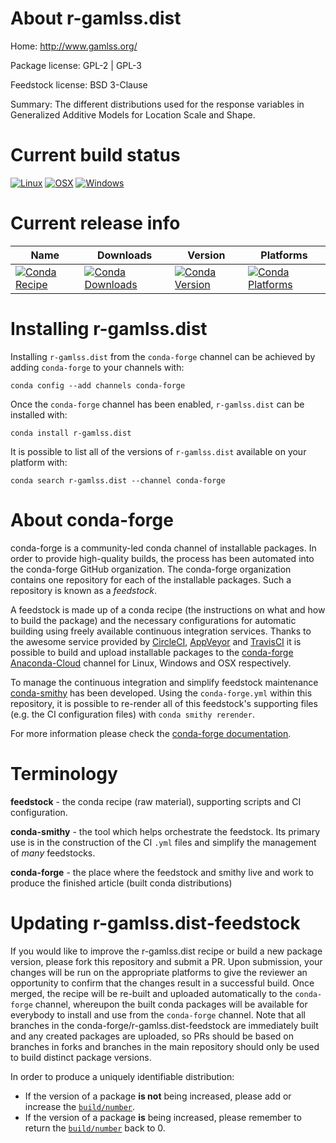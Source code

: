 About r-gamlss.dist
===================

Home: http://www.gamlss.org/

Package license: GPL-2 | GPL-3

Feedstock license: BSD 3-Clause

Summary: The different distributions used for the response variables in Generalized Additive Models for Location Scale and Shape.



Current build status
====================

[![Linux](https://img.shields.io/circleci/project/github/conda-forge/r-gamlss.dist-feedstock/master.svg?label=Linux)](https://circleci.com/gh/conda-forge/r-gamlss.dist-feedstock)
[![OSX](https://img.shields.io/travis/conda-forge/r-gamlss.dist-feedstock/master.svg?label=macOS)](https://travis-ci.org/conda-forge/r-gamlss.dist-feedstock)
[![Windows](https://img.shields.io/appveyor/ci/conda-forge/r-gamlss.dist-feedstock/master.svg?label=Windows)](https://ci.appveyor.com/project/conda-forge/r-gamlss-dist-feedstock/branch/master)

Current release info
====================

| Name | Downloads | Version | Platforms |
| --- | --- | --- | --- |
| [![Conda Recipe](https://img.shields.io/badge/recipe-r--gamlss.dist-green.svg)](https://anaconda.org/conda-forge/r-gamlss.dist) | [![Conda Downloads](https://img.shields.io/conda/dn/conda-forge/r-gamlss.dist.svg)](https://anaconda.org/conda-forge/r-gamlss.dist) | [![Conda Version](https://img.shields.io/conda/vn/conda-forge/r-gamlss.dist.svg)](https://anaconda.org/conda-forge/r-gamlss.dist) | [![Conda Platforms](https://img.shields.io/conda/pn/conda-forge/r-gamlss.dist.svg)](https://anaconda.org/conda-forge/r-gamlss.dist) |

Installing r-gamlss.dist
========================

Installing `r-gamlss.dist` from the `conda-forge` channel can be achieved by adding `conda-forge` to your channels with:

```
conda config --add channels conda-forge
```

Once the `conda-forge` channel has been enabled, `r-gamlss.dist` can be installed with:

```
conda install r-gamlss.dist
```

It is possible to list all of the versions of `r-gamlss.dist` available on your platform with:

```
conda search r-gamlss.dist --channel conda-forge
```


About conda-forge
=================

conda-forge is a community-led conda channel of installable packages.
In order to provide high-quality builds, the process has been automated into the
conda-forge GitHub organization. The conda-forge organization contains one repository
for each of the installable packages. Such a repository is known as a *feedstock*.

A feedstock is made up of a conda recipe (the instructions on what and how to build
the package) and the necessary configurations for automatic building using freely
available continuous integration services. Thanks to the awesome service provided by
[CircleCI](https://circleci.com/), [AppVeyor](http://www.appveyor.com/)
and [TravisCI](https://travis-ci.org/) it is possible to build and upload installable
packages to the [conda-forge](https://anaconda.org/conda-forge)
[Anaconda-Cloud](http://docs.anaconda.org/) channel for Linux, Windows and OSX respectively.

To manage the continuous integration and simplify feedstock maintenance
[conda-smithy](http://github.com/conda-forge/conda-smithy) has been developed.
Using the ``conda-forge.yml`` within this repository, it is possible to re-render all of
this feedstock's supporting files (e.g. the CI configuration files) with ``conda smithy rerender``.

For more information please check the [conda-forge documentation](https://conda-forge.org/docs/).

Terminology
===========

**feedstock** - the conda recipe (raw material), supporting scripts and CI configuration.

**conda-smithy** - the tool which helps orchestrate the feedstock.
                   Its primary use is in the construction of the CI ``.yml`` files
                   and simplify the management of *many* feedstocks.

**conda-forge** - the place where the feedstock and smithy live and work to
                  produce the finished article (built conda distributions)


Updating r-gamlss.dist-feedstock
================================

If you would like to improve the r-gamlss.dist recipe or build a new
package version, please fork this repository and submit a PR. Upon submission,
your changes will be run on the appropriate platforms to give the reviewer an
opportunity to confirm that the changes result in a successful build. Once
merged, the recipe will be re-built and uploaded automatically to the
`conda-forge` channel, whereupon the built conda packages will be available for
everybody to install and use from the `conda-forge` channel.
Note that all branches in the conda-forge/r-gamlss.dist-feedstock are
immediately built and any created packages are uploaded, so PRs should be based
on branches in forks and branches in the main repository should only be used to
build distinct package versions.

In order to produce a uniquely identifiable distribution:
 * If the version of a package **is not** being increased, please add or increase
   the [``build/number``](http://conda.pydata.org/docs/building/meta-yaml.html#build-number-and-string).
 * If the version of a package **is** being increased, please remember to return
   the [``build/number``](http://conda.pydata.org/docs/building/meta-yaml.html#build-number-and-string)
   back to 0.